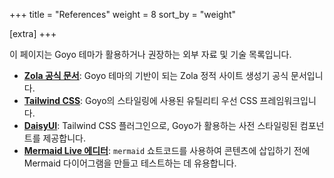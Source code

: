 +++
title = "References"
weight = 8
sort_by = "weight"

[extra]
+++

이 페이지는 Goyo 테마가 활용하거나 권장하는 외부 자료 및 기술 목록입니다.

*   **[Zola 공식 문서](https://www.getzola.org/documentation/getting-started/overview/)**: Goyo 테마의 기반이 되는 Zola 정적 사이트 생성기 공식 문서입니다.
*   **[Tailwind CSS](https://tailwindcss.com)**: Goyo의 스타일링에 사용된 유틸리티 우선 CSS 프레임워크입니다.
*   **[DaisyUI](https://daisyui.com)**: Tailwind CSS 플러그인으로, Goyo가 활용하는 사전 스타일링된 컴포넌트를 제공합니다.
*   **[Mermaid Live 에디터](https://mermaid.live/)**: `mermaid` 쇼트코드를 사용하여 콘텐츠에 삽입하기 전에 Mermaid 다이어그램을 만들고 테스트하는 데 유용합니다.